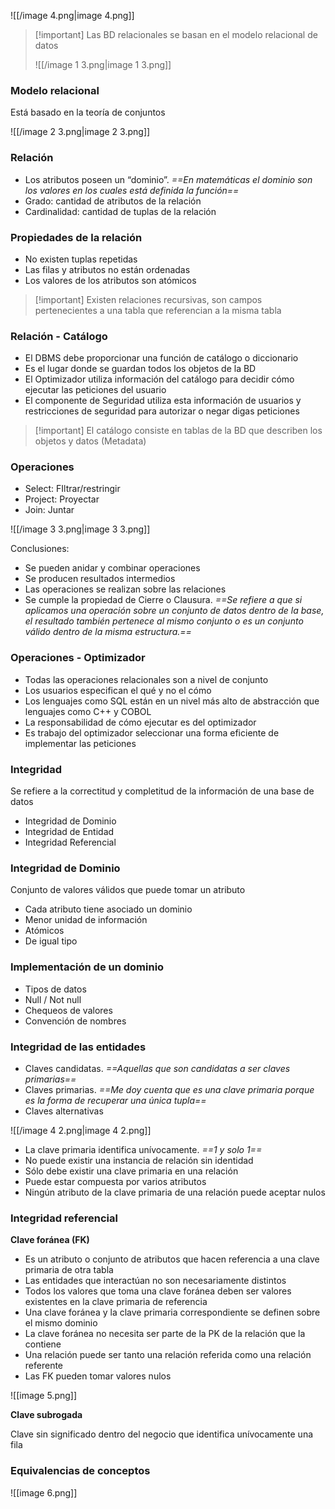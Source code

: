 ![[/image 4.png|image 4.png]]

  

> [!important] Las BD relacionales se basan en el modelo relacional de datos
> 
> ![[/image 1 3.png|image 1 3.png]]

  

### Modelo relacional

Está basado en la teoría de conjuntos

![[/image 2 3.png|image 2 3.png]]

  

### Relación

- Los atributos poseen un “dominio”. _==En matemáticas el dominio son los valores en los cuales está definida la función==_
- Grado: cantidad de atributos de la relación
- Cardinalidad: cantidad de tuplas de la relación

  

### Propiedades de la relación

- No existen tuplas repetidas
- Las filas y atributos no están ordenadas
- Los valores de los atributos son atómicos

  

> [!important] Existen relaciones recursivas, son campos pertenecientes a una tabla que referencian a la misma tabla

  

### Relación - Catálogo

- El DBMS debe proporcionar una función de catálogo o diccionario
- Es el lugar donde se guardan todos los objetos de la BD
- El Optimizador utiliza información del catálogo para decidir cómo ejecutar las peticiones del usuario
- El componente de Seguridad utiliza esta información de usuarios y restricciones de seguridad para autorizar o negar digas peticiones

  

> [!important] El catálogo consiste en tablas de la BD que describen los objetos y datos (Metadata)

  

### Operaciones

- Select: FIltrar/restringir
- Project: Proyectar
- Join: Juntar

  

![[/image 3 3.png|image 3 3.png]]

  

Conclusiones:

- Se pueden anidar y combinar operaciones
- Se producen resultados intermedios
- Las operaciones se realizan sobre las relaciones
- Se cumple la propiedad de Cierre o Clausura. _==Se refiere a que si aplicamos una operación sobre un conjunto de datos dentro de la base, el resultado también pertenece al mismo conjunto o es un conjunto válido dentro de la misma estructura.==_

  

  

### Operaciones - Optimizador

- Todas las operaciones relacionales son a nivel de conjunto
- Los usuarios especifican el qué y no el cómo
- Los lenguajes como SQL están en un nivel más alto de abstracción que lenguajes como C++ y COBOL
- La responsabilidad de cómo ejecutar es del optimizador
- Es trabajo del optimizador seleccionar una forma eficiente de implementar las peticiones

  

### Integridad

Se refiere a la correctitud y completitud de la información de una base de datos

- Integridad de Dominio
- Integridad de Entidad
- Integridad Referencial

  

### Integridad de Dominio

Conjunto de valores válidos que puede tomar un atributo

- Cada atributo tiene asociado un dominio
- Menor unidad de información
- Atómicos
- De igual tipo

  

### Implementación de un dominio

- Tipos de datos
- Null / Not null
- Chequeos de valores
- Convención de nombres

  

### Integridad de las entidades

- Claves candidatas. _==Aquellas que son candidatas a ser claves primarias==_
- Claves primarias. _==Me doy cuenta que es una clave primaria porque es la forma de recuperar una única tupla==_
- Claves alternativas

![[/image 4 2.png|image 4 2.png]]

  

- La clave primaria identifica unívocamente. _==1 y solo 1==_
- No puede existir una instancia de relación sin identidad
- Sólo debe existir una clave primaria en una relación
- Puede estar compuesta por varios atributos
- Ningún atributo de la clave primaria de una relación puede aceptar nulos

  

### Integridad referencial

**Clave foránea (FK)**

- Es un atributo o conjunto de atributos que hacen referencia a una clave primaria de otra tabla
- Las entidades que interactúan no son necesariamente distintos
- Todos los valores que toma una clave foránea deben ser valores existentes en la clave primaria de referencia
- Una clave foránea y la clave primaria correspondiente se definen sobre el mismo dominio
- La clave foránea no necesita ser parte de la PK de la relación que la contiene
- Una relación puede ser tanto una relación referida como una relación referente
- Las FK pueden tomar valores nulos

![[image 5.png]]

  

**Clave subrogada**

Clave sin significado dentro del negocio que identifica unívocamente una fila

  

### Equivalencias de conceptos

![[image 6.png]]
